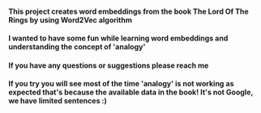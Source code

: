 #### This project creates word embeddings from the book The Lord Of The Rings by using Word2Vec algorithm
#### I wanted to have some fun while learning word embeddings and understanding the concept of 'analogy'
#### If you have any questions or suggestions please reach me
#### If you try you will see most of the time 'analogy' is not working as expected that's because the available data in the book! It's not Google, we have limited sentences :)


